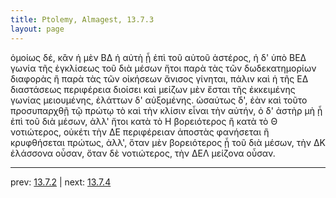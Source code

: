 ```yaml
---
title: Ptolemy, Almagest, 13.7.3
layout: page
---
```


ὁμοίως δέ, κἂν ἡ μὲν ΒΔ ἡ αὐτὴ ᾖ ἐπὶ τοῦ αὐτοῦ ἀστέρος, ἡ δ' ὑπὸ ΒΕΔ γωνία τῆς ἐγκλίσεως τοῦ διὰ μέσων ἤτοι παρὰ τὰς τῶν δωδεκατημορίων διαφορὰς ἢ παρὰ τὰς τῶν οἰκήσεων ἄνισος γίνηται, πάλιν καὶ ἡ τῆς ΕΔ διαστάσεως περιφέρεια διοίσει καὶ μείζων μὲν ἔσται τῆς ἐκκειμένης γωνίας μειουμένης, ἐλάττων δ' αὐξομένης. ὡσαύτως δ', ἐὰν καὶ τοῦτο προσυπαρχθῇ τῷ πρώτῳ τὸ καὶ τὴν κλίσιν εἶναι τὴν αὐτήν, ὁ δ' ἀστὴρ μὴ ᾖ ἐπὶ τοῦ διὰ μέσων, ἀλλ' ἤτοι κατὰ τὸ Η βορειότερος ἢ κατὰ τὸ Θ νοτιώτερος, οὐκέτι τὴν ΔΕ περιφέρειαν ἀποστὰς φανήσεται ἢ κρυφθήσεται πρώτως, ἀλλ', ὅταν μὲν βορειότερος ᾖ τοῦ διὰ μέσων, τὴν ΔΚ ἐλάσσονα οὖσαν, ὅταν δὲ νοτιώτερος, τὴν ΔΕΛ μείζονα οὖσαν. 

---

prev: [13.7.2](../13.7.2/) | next: [13.7.4](../13.7.4/)

